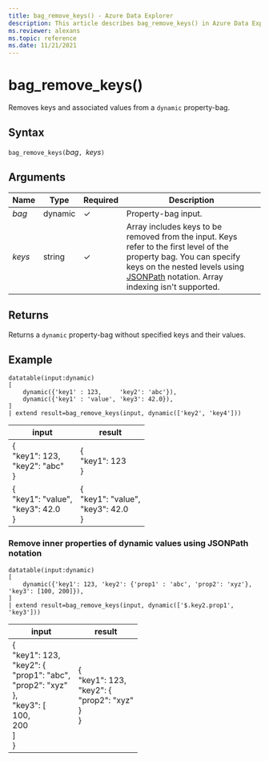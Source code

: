 ```yaml
---
title: bag_remove_keys() - Azure Data Explorer
description: This article describes bag_remove_keys() in Azure Data Explorer.
ms.reviewer: alexans
ms.topic: reference
ms.date: 11/21/2021
---
```

# bag_remove_keys()

Removes keys and associated values from a `dynamic` property-bag.

## Syntax

`bag_remove_keys(`*bag*`, `*keys*`)`

## Arguments

| Name | Type | Required | Description |
| -- | -- | -- | -- |
| *bag* | dynamic | &check; | Property-bag input. |
| *keys* | string | &check; | Array includes keys to be removed from the input. Keys refer to the first level of the property bag. You can specify keys on the nested levels using [JSONPath](jsonpath.md) notation. Array indexing isn't supported. |

## Returns

Returns a `dynamic` property-bag without specified keys and their values.

## Example

<!-- csl: https://help.kusto.windows.net/Samples -->
```kusto
datatable(input:dynamic)
[
    dynamic({'key1' : 123,     'key2': 'abc'}),
    dynamic({'key1' : 'value', 'key3': 42.0}),
]
| extend result=bag_remove_keys(input, dynamic(['key2', 'key4']))
```

|input|result|
|---|---|
|{<br>  "key1": 123,<br>  "key2": "abc"<br>}|{<br>  "key1": 123<br>}|
|{<br>  "key1": "value",<br>  "key3": 42.0<br>}|{<br>  "key1": "value",<br>  "key3": 42.0<br>}|

### Remove inner properties of dynamic values using JSONPath notation

<!-- csl: https://help.kusto.windows.net/Samples -->
```kusto
datatable(input:dynamic)
[
    dynamic({'key1': 123, 'key2': {'prop1' : 'abc', 'prop2': 'xyz'}, 'key3': [100, 200]}),
]
| extend result=bag_remove_keys(input, dynamic(['$.key2.prop1', 'key3']))
```

|input|result|
|---|---|
|{<br>  "key1": 123,<br>  "key2": {<br>    "prop1": "abc",<br>    "prop2": "xyz"<br>  },<br>  "key3": [<br>    100,<br>    200<br>  ]<br>}|{<br>  "key1": 123,<br>  "key2": {<br>    "prop2": "xyz"<br>  }<br>}|
